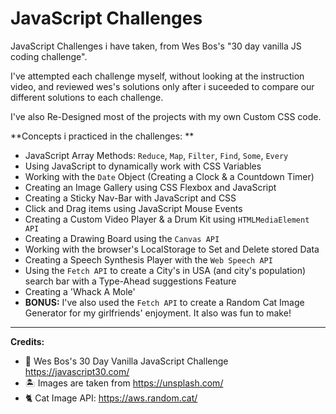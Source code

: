 # JavaScript Challenges
JavaScript Challenges i have taken, from Wes Bos's "30 day vanilla JS coding challenge".

I've attempted each challenge myself, without looking at the instruction video, and reviewed wes's solutions only after i suceeded to compare our different solutions to each challenge. 

I've also Re-Designed most of the projects with my own Custom CSS code.

**Concepts i practiced in the challenges: **
- JavaScript Array Methods: `Reduce`, `Map`, `Filter`, `Find`, `Some`, `Every`
- Using JavaScript to dynamically work with CSS Variables
- Working with the `Date` Object (Creating a Clock & a Countdown Timer)
- Creating an Image Gallery using CSS Flexbox and JavaScript
- Creating a Sticky Nav-Bar with JavaScript and CSS
- Click and Drag items using JavaScript Mouse Events
- Creating a Custom Video Player & a Drum Kit using `HTMLMediaElement API `
- Creating a Drawing Board using the `Canvas API`
- Working with the browser's LocalStorage to Set and Delete stored Data
- Creating a Speech Synthesis Player with the `Web Speech API`
- Using the `Fetch API` to create a City's in USA (and city's population) search bar with a Type-Ahead suggestions Feature
- Creating a 'Whack A Mole'
- **BONUS:** I've also used the `Fetch API` to create a Random Cat Image Generator for my girlfriends' enjoyment. It also was fun to make!


------------



**Credits:**

- :jigsaw: Wes Bos's 30 Day Vanilla JavaScript Challenge https://javascript30.com/
- :desert_island: Images are taken from https://unsplash.com/
- :cat2: Cat Image API: https://aws.random.cat/
